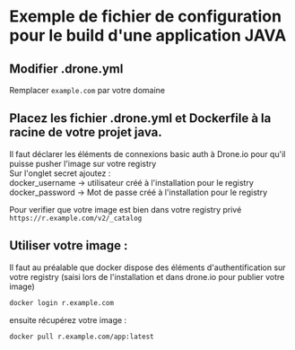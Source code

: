 # Exemple de fichier de configuration pour le build d'une application JAVA  

## Modifier .drone.yml
Remplacer `example.com` par votre domaine  

## Placez les fichier .drone.yml et Dockerfile à la racine de votre projet java.  
Il faut déclarer les éléments de connexions basic auth à Drone.io pour qu'il puisse pusher l'image sur votre registry  
Sur l'onglet secret  ajoutez :  
docker_username   -> utilisateur créé à l'installation pour le registry  
docker_password   -> Mot de passe créé à l'installation pour le registry  

Pour verifier que votre image est bien dans votre registry privé  
`https://r.example.com/v2/_catalog`


## Utiliser votre image :  
Il faut au préalable que docker dispose des éléments d'authentification sur votre registry  (saisi lors de l'installation et dans drone.io pour publier votre image)  
```bash
docker login r.example.com
```
ensuite récupérez votre image :
```bash
docker pull r.example.com/app:latest
```
